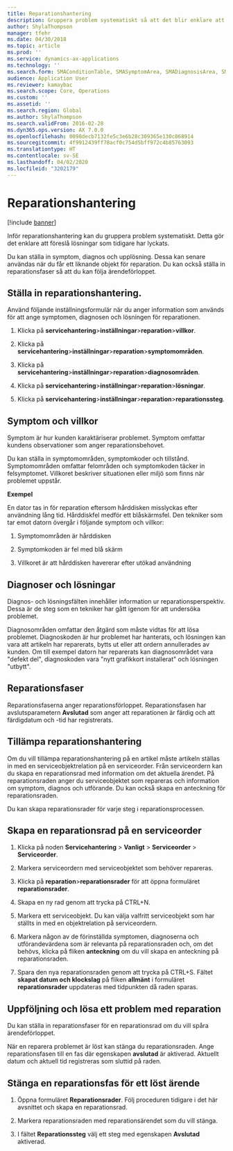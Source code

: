 ```yaml
---
title: Reparationshantering
description: Gruppera problem systematiskt så att det blir enklare att föreslå lösningar som tidigare har lyckats.
author: ShylaThompson
manager: tfehr
ms.date: 04/30/2018
ms.topic: article
ms.prod: ''
ms.service: dynamics-ax-applications
ms.technology: ''
ms.search.form: SMAConditionTable, SMASymptomArea, SMADiagnosisArea, SMAResolutionTable, SMARepairStage
audience: Application User
ms.reviewer: kamaybac
ms.search.scope: Core, Operations
ms.custom: ''
ms.assetid: ''
ms.search.region: Global
ms.author: ShylaThompson
ms.search.validFrom: 2016-02-28
ms.dyn365.ops.version: AX 7.0.0
ms.openlocfilehash: 0098decb7132fe5c3e6b28c309365e130c068914
ms.sourcegitcommit: 4f9912439ff78acf0c754d5bff972c4b85763093
ms.translationtype: HT
ms.contentlocale: sv-SE
ms.lasthandoff: 04/02/2020
ms.locfileid: "3202179"
---
```

# <a name="repair-management"></a>Reparationshantering       

[!include [banner](../includes/banner.md)]


Inför reparationshantering kan du gruppera problem systematiskt. Detta gör det enklare att föreslå lösningar som tidigare har lyckats.

Du kan ställa in symptom, diagnos och upplösning. Dessa kan senare användas när du får ett liknande objekt för reparation. Du kan också ställa in reparationsfaser så att du kan följa ärendeförloppet.

## <a name="setting-up-repair-management"></a>Ställa in reparationshantering.

Använd följande inställningsformulär när du anger information som används för att ange symptomen, diagnosen och lösningen för reparationen.

1.  Klicka på **servicehantering**\>**inställningar**\>**reparation**\>**villkor**.

2.  Klicka på **servicehantering**\>**inställningar**\>**reparation**\>**symptomområden**.

3.  Klicka på **servicehantering**\>**inställningar**\>**reparation**\>**diagnosområden**.

4.  Klicka på **servicehantering**\>**inställningar**\>**reparation**\>**lösningar**.

5.  Klicka på **servicehantering**\>**inställningar**\>**reparation**\>**reparationssteg**.

## <a name="symptoms-and-conditions"></a>Symptom och villkor

Symptom är hur kunden karaktäriserar problemet. Symptom omfattar kundens observationer som anger reparationsbehovet.

Du kan ställa in symptomområden, symptomkoder och tillstånd. Symptomområden omfattar felområden och symptomkoden täcker in felsymptomet. Villkoret beskriver situationen eller miljö som finns när problemet uppstår.

**Exempel**

En dator tas in för reparation eftersom hårddisken misslyckas efter användning lång tid. Hårddiskfel medför ett blåskärmsfel. Den tekniker som tar emot datorn övergår i följande symptom och villkor:

1.  Symptomområden är hårddisken

2.  Symptomkoden är fel med blå skärm

3.  Villkoret är att hårddisken havererar efter utökad användning

## <a name="diagnosis-and-resolutions"></a>Diagnoser och lösningar

Diagnos- och lösningsfälten innehåller information ur reparationsperspektiv. Dessa är de steg som en tekniker har gått igenom för att undersöka problemet.

Diagnosområden omfattar den åtgärd som måste vidtas för att lösa problemet. Diagnoskoden är hur problemet har hanterats, och lösningen kan vara att artikeln har reparerats, bytts ut eller att ordern annullerades av kunden. Om till exempel datorn har reparerats kan diagnosområdet vara "defekt del", diagnoskoden vara "nytt grafikkort installerat" och lösningen "utbytt".

## <a name="repair-stages"></a>Reparationsfaser

Reparationsfaserna anger reparationsförloppet. Reparationsfasen har avslutsparametern **Avslutad** som anger att reparationen är färdig och att färdigdatum och -tid har registrerats.

## <a name="applying-repair-management"></a>Tillämpa reparationshantering

Om du vill tillämpa reparationshantering på en artikel måste artikeln ställas in med en serviceobjektrelation på en serviceorder. Från serviceordern kan du skapa en reparationsrad med information om det aktuella ärendet. På reparationsraden anger du serviceobjektet som repareras och information om symptom, diagnos och utförande. Du kan också skapa en anteckning för reparationsraden.

Du kan skapa reparationsrader för varje steg i reparationsprocessen.

## <a name="create-a-repair-line-on-a-service-order"></a>Skapa en reparationsrad på en serviceorder

1.  Klicka på noden **Servicehantering** \> **Vanligt** \> **Serviceorder** \> **Serviceorder**.

2.  Markera serviceordern med serviceobjektet som behöver repareras.

3.  Klicka på **reparation**\>**reparationsrader** för att öppna formuläret **reparationsrader**.

4.  Skapa en ny rad genom att trycka på CTRL+N.

5.  Markera ett serviceobjekt. Du kan välja valfritt serviceobjekt som har ställts in med en objektrelation på serviceordern.

6.  Markera någon av de förinställda symptomen, diagnoserna och utförandevärdena som är relevanta på reparationsraden och, om det behövs, klicka på fliken **anteckning** om du vill skapa en anteckning på reparationsraden.

7.  Spara den nya reparationsraden genom att trycka på CTRL+S. Fältet **skapat datum och klockslag** på fliken **allmänt** i formuläret **reparationsrader** uppdateras med tidpunkten då raden sparas.

## <a name="tracking-progress-and-resolving-a-repair-issue"></a>Uppföljning och lösa ett problem med reparation

Du kan ställa in reparationsfaser för en reparationsrad om du vill spåra ärendeförloppet.

När en reparera problemet är löst kan stänga du reparationsraden. Ange reparationsfasen till en fas där egenskapen **avslutad** är aktiverad. Aktuellt datum och aktuell tid registreras som sluttid på raden.

## <a name="close-a-repair-line-for-a-resolved-issue"></a>Stänga en reparationsfas för ett löst ärende

1.  Öppna formuläret **Reparationsrader**. Följ proceduren tidigare i det här avsnittet och skapa en reparationsrad.

2.  Markera reparationsraden med reparationsärendet som du vill stänga.

3.  I fältet **Reparationssteg** välj ett steg med egenskapen **Avslutad** aktiverad.

  


